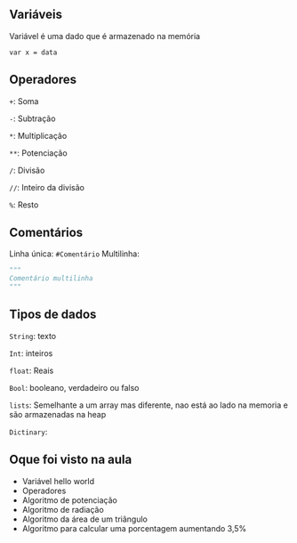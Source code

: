 
## Variáveis
Variável é uma dado que é armazenado na memória

`var x = data`

## Operadores

`+`: Soma

`-`: Subtração

`*`: Multiplicação

`**`: Potenciação

`/`: Divisão

`//`: Inteiro da divisão

`%`: Resto


## Comentários
Linha única: `#Comentário`
Multilinha:
```python
"""
Comentário multilinha
"""
```
## Tipos de dados
`String`: texto

`Int`: inteiros

`float`: Reais

`Bool`: booleano, verdadeiro ou falso

`lists`: Semelhante a um array mas diferente, nao está ao lado na memoria e são armazenadas na heap

`Dictinary`:

## Oque foi visto na aula
- Variável hello world
- Operadores
- Algoritmo de potenciação
- Algoritmo de radiação
- Algoritmo da área de um triângulo
- Algoritmo para calcular uma porcentagem aumentando 3,5%


